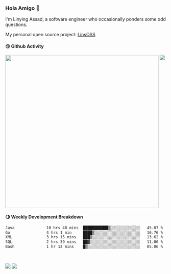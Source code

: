 ### Hola Amigo 🤣   

I'm Linying Assad, a software engineer who occasionally ponders some odd questions.  

My personal open source project: [LinsOSS](https://github.com/linsoss)
 
#### 🙃 Github Activity 
<div>
  <img src="https://github-readme-stats.vercel.app/api?username=al-assad&show_icons=true" align="top" style="display: inline-block;" width="480"/>
  <img src="https://github-readme-stats.vercel.app/api/top-langs/?username=al-assad&hide=css,html&langs_count=8&layout=compact" align="top" style="display: inline-block;"/>
</div>

#### 🌖 Weekly Development Breakdown
<!--START_SECTION:waka-->

```txt
Java              10 hrs 48 mins  ███████████▒░░░░░░░░░░░░░   45.07 %
Go                4 hrs 1 min     ████▒░░░░░░░░░░░░░░░░░░░░   16.76 %
XML               3 hrs 15 mins   ███▒░░░░░░░░░░░░░░░░░░░░░   13.62 %
SQL               2 hrs 39 mins   ██▓░░░░░░░░░░░░░░░░░░░░░░   11.06 %
Bash              1 hr 12 mins    █▒░░░░░░░░░░░░░░░░░░░░░░░   05.06 %
```

<!--END_SECTION:waka-->

<br>

<a href="https://twitter.com/assad_lin"><img src="https://img.shields.io/badge/Twitter-@assad__lin-blue?style=flat&logo=twitter" /></a>
<a href="https://al-assad.github.io"><img src="https://img.shields.io/badge/Blogs-Linying_Assad's_Blog-yellow?style=flat&logo=github" /></a>

